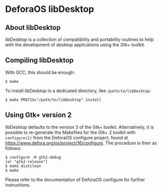 DeforaOS libDesktop
===================

About libDesktop
----------------

libDesktop is a collection of compatibility and portability routines to help
with the development of desktop applications using the Gtk+ toolkit.


Compiling libDesktop
--------------------

With GCC, this should be enough:

    $ make

To install libDesktop in a dedicated directory, like `/path/to/libDesktop`:

    $ make PREFIX="/path/to/libDesktop" install


Using Gtk+ version 2
--------------------

libDesktop defaults to the version 3 of the Gtk+ toolkit. Alternatively, it is
possible to re-generate the Makefiles for the Gtk+ 2 toolkit with `configure(1)`
from the DeforaOS configure project, found at
<https://www.defora.org/os/project/16/configure>. The procedure is then as
follows:

    $ configure -M gtk2-debug
    [or "gtk2-release"]
    $ make distclean
    $ make

Please refer to the documentation of DeforaOS configure for further
instructions.
